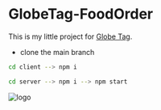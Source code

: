 # GlobeTag-FoodOrder
This is my little project for [Globe Tag](https://globe-tag.com/).
 - clone the main branch
 
```bash
cd client --> npm i
```
```bash
cd server --> npm i --> npm start
```

![logo](https://www.meda-conferences.com/wp-content/uploads/2017/11/%D7%92%D7%9C%D7%95%D7%91%D7%AA%D7%92.png)
